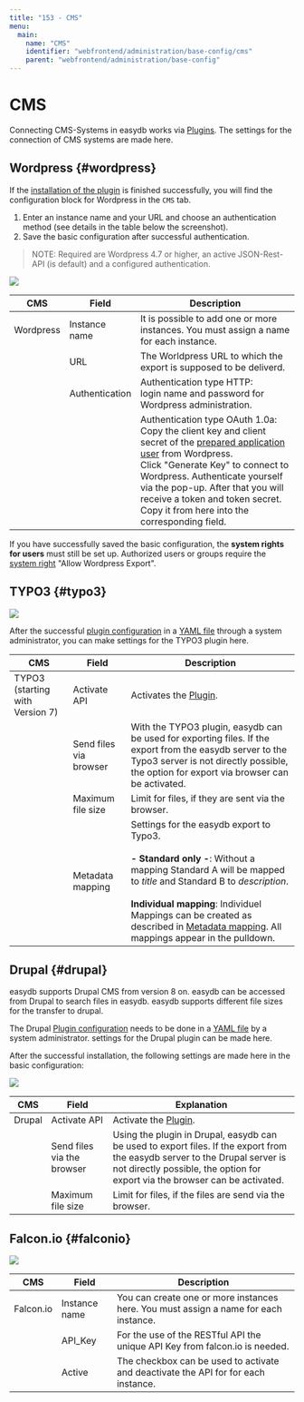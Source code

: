 ```yaml
---
title: "153 - CMS"
menu:
  main:
    name: "CMS"
    identifier: "webfrontend/administration/base-config/cms"
    parent: "webfrontend/administration/base-config"
---
```

# CMS

Connecting CMS-Systems in easydb works via [Plugins](../../../datamanagement/features/plugins). The settings for the connection of CMS systems are made here.


## Wordpress {#wordpress}

If the [installation of the plugin](/en/sysadmin/plugin) is finished successfully, you will find the configuration block for Wordpress in the <code class="tab">CMS</code> tab.

1. Enter an instance name and your URL and choose an authentication method (see details in the table below the screenshot).
2. Save the basic configuration after successful authentication.

> NOTE: Required are Wordpress 4.7 or higher, an active JSON-Rest-API (is default) and a configured authentication. 

![](wp_bc_en.jpg)

|CMS|Field|Description|
|---|---|---|
|Wordpress|Instance name|It is possible to add one or more instances. You must assign a name for each instance.|
||URL| The Worldpress URL to which the export is supposed to be deliverd.|
||Authentication|Authentication type HTTP: <br> login name and password for Wordpress administration. |
|||Authentication type OAuth 1.0a: <br >Copy the client key and client secret of the [prepared application user](https://docs.easydb.de/en/sysadmin/plugin) from Wordpress. <br > Click "Generate Key" to connect to Wordpress. Authenticate yourself via the pop-up. After that you will receive a token and token secret. Copy it from here into the corresponding field. |

If you have successfully saved the basic configuration, the **system rights for users** must still be set up. Authorized users or groups require the [system right](/en/webfrontend/rightsmanagement) "Allow Wordpress Export".

## TYPO3 {#typo3}

![](typo3_bc_en.jpg)

After the successful [plugin configuration](../../../../sysadmin/konfiguration/plugin) in a [YAML file](../../../../sysadmin/konfiguration/yaml) through a system administrator, you can make settings for the TYPO3 plugin here.

|CMS|Field|Description|
|---|---|---|
|TYPO3 (starting with Version 7)|Activate API|Activates the [Plugin](../../datamanagement/features/plugins). |
||Send files via browser| With the TYPO3 plugin, easydb can be used for exporting files. If the export from the easydb server to the Typo3 server is not directly possible, the option for export via browser can be activated.|
||Maximum file size| Limit for files, if they are sent via the browser. |
||Metadata mapping|Settings for the easydb export to Typo3.<br><br>**- Standard only -**: Without a mapping Standard A will be mapped to *title* and Standard B to *description*.<br><br> **Individual mapping**: Individuel Mappings can be created as described in [Metadata mapping](../../profiles). All mappings appear in the pulldown. |

## Drupal {#drupal}

easydb supports Drupal CMS from version 8 on. easydb can be accessed from Drupal to search files in easydb. easydb supports different file sizes for the transfer to drupal.

The Drupal [Plugin configuration](../../../../sysadmin/konfiguration/plugin) needs to be done in a [YAML file](../../../../sysadmin/konfiguration/yaml) by a system administrator. settings for the Drupal plugin can be made here.

After the successful installation, the following settings are made here in the basic configuration:

![](drupal_bc_en.jpg)

|CMS|Field|Explanation|
|---|---|---|
|Drupal|Activate API|Activate the [Plugin](../../../datamanagement/features/plugins). |
||Send files via the browser| Using the plugin in Drupal, easydb can be used to export files. If the export from the easydb server to the Drupal server is not directly possible, the option for export via the browser can be activated.|
||Maximum file size| Limit for files, if the files are send via the browser. |

## Falcon.io {#falconio}

![](falconio_bc_en.jpg)

|CMS|Field|Description|
|---|---|---|
| Falcon.io | Instance name| You can create one or more instances here. You must assign a name for each instance. |
|| API_Key | For the use of the RESTful API the unique API Key from falcon.io is needed. |
|| Active | The checkbox can be used to activate and deactivate the API for for each instance.|


